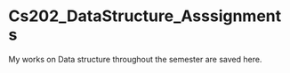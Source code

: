 # Cs202_DataStructure_Asssignments
My works on Data structure throughout the semester are saved here.
